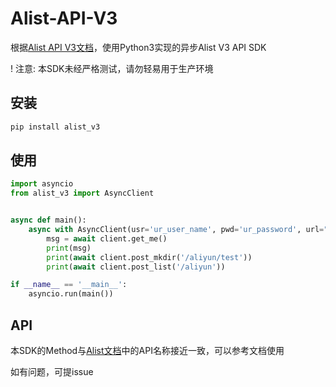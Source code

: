 # Alist-API-V3

根据[Alist API V3文档](https://alist.nn.ci/zh/guide/api/)，使用Python3实现的异步Alist V3 API SDK

! 注意: 本SDK未经严格测试，请勿轻易用于生产环境

## 安装

```bash
pip install alist_v3
```

## 使用

```python
import asyncio
from alist_v3 import AsyncClient


async def main():
    async with AsyncClient(usr='ur_user_name', pwd='ur_password', url="http://ur_url.com") as client:
        msg = await client.get_me()
        print(msg)
        print(await client.post_mkdir('/aliyun/test'))
        print(await client.post_list('/aliyun')) 

if __name__ == '__main__':
    asyncio.run(main())
```

## API

本SDK的Method与[Alist文档](https://alist.nn.ci/zh/guide/api/)中的API名称接近一致，可以参考文档使用

如有问题，可提issue